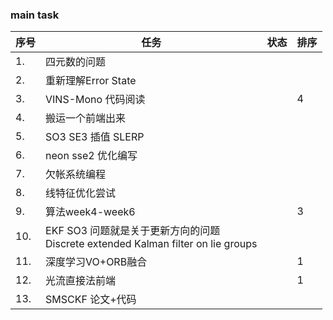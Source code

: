 <!--
 * @Author: Liu Weilong
 * @Date: 2021-03-01 09:20:46
 * @LastEditors: Liu Weilong 
 * @LastEditTime: 2021-03-02 09:32:10
 * @FilePath: /3rd-test-learning/work_record/learning_task/week_plan_collection_2021/week9.md
 * @Description: 
-->
### main task

序号|任务|状态|排序
---|---|---|---
1.  |四元数的问题||          
2.  |重新理解Error State ||
3.  |VINS-Mono 代码阅读||4   
4.  |搬运一个前端出来|
5.  |SO3 SE3 插值 SLERP||
6.  |neon sse2 优化编写||
7.  |欠帐系统编程||
8.  |线特征优化尝试||
9.  |算法week4-week6||3
10. |EKF SO3 问题就是关于更新方向的问题<br> Discrete extended Kalman filter on lie groups|
11. |深度学习VO+ORB融合||1
12. |光流直接法前端||1
13. |SMSCKF 论文+代码||

